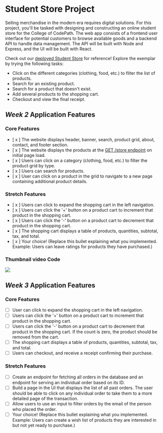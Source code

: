 # Student Store Project

Selling merchandise in the modern era requires digital solutions. For this project, you'll be tasked with designing and constructing an online student store for the College of CodePath. The web app consists of a frontend user interface for potential customers to browse available goods and a backend API to handle data management. The API will be built with Node and Express, and the UI will be built with React.

Check out our [deployed Student Store](https://codepath-student-store-demo.surge.sh/) for reference! Explore the exemplar by trying the following tasks:

- Click on the different categories (clothing, food, etc.) to filter the list of products.
- Search for an existing product.
- Search for a product that doesn't exist.
- Add several products to the shopping cart.
- Checkout and view the final receipt.

## *Week 2* Application Features

### Core Features

- [ x ] The website displays header, banner, search, product grid, about, contact, and footer section.
- [ x ] The website displays the products at the [GET /store endpoint](https://codepath-store-api.herokuapp.com/store) on initial page load.
- [ x ] Users can click on a category (clothing, food, etc.) to filter the product grid by type.
- [ x ] Users can search for products.
- [ x ] User can click on a product in the grid to navigate to a new page containing additional product details.

### Stretch Features

- [ x ] Users can click to expand the shopping cart in the left navigation.
- [ x ] Users can click the '+' button on a product cart to increment that product in the shopping cart.
- [ x ] Users can click the '-' button on a product cart to decrement that product in the shopping cart.
- [ x ] The shopping cart displays a table of products, quantities, subtotal, tax, and total.
- [ x ] Your choice! (Replace this bullet explaining what you implemented. Example: Users can leave ratings for products they have purchased.)

### Thumbnail video Code 
<a href="https://www.loom.com/share/728f6bfeed0d4327b698503be93957e9">
    <img style="max-width:300px;" src="https://cdn.loom.com/sessions/thumbnails/728f6bfeed0d4327b698503be93957e9-with-play.gif">
  </a>

## *Week 3* Application Features

### Core Features

- [ ] User can click to expand the shopping cart in the left navigation.
- [ ] Users can click the '+' button on a product cart to increment that product in the shopping cart.
- [ ] Users can click the '-' button on a product cart to decrement that product in the shopping cart. If the count is zero, the product should be removed from the cart.
- [ ] The shopping cart displays a table of products, quantities, subtotal, tax, and total.
- [ ] Users can checkout, and receive a receipt confirming their purchase.

### Stretch Features

- [ ] Create an endpoint for fetching all orders in the database and an endpoint for serving an individual order based on its ID.
- [ ] Build a page in the UI that displays the list of all past orders. The user should be able to click on any individual order to take them to a more detailed page of the transaction.
- [ ] Allow users to use an input to filter orders by the email of the person who placed the order.
- [ ] Your choice! (Replace this bullet explaining what you implemented. Example: Users can create a wish list of products they are interested in but not yet ready to purchase.)
